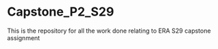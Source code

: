 # Capstone_P2_S29
This is the repository for all the work done relating to ERA S29 capstone assignment
